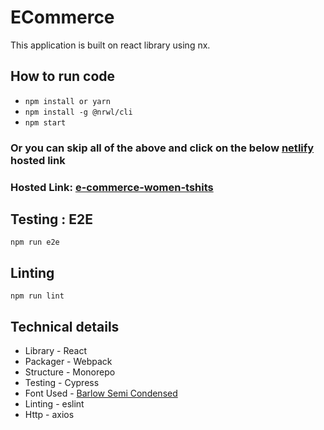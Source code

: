 # ECommerce
This application is built on react library using nx.

## How to run code
- `npm install or yarn`
- `npm install -g @nrwl/cli` 
- `npm start`

### Or you can skip all of the above and click on the below [netlify](https://app.netlify.com/) hosted link
### Hosted Link: [e-commerce-women-tshits](https://e-commerce-women-shirts.netlify.app/)

## Testing : E2E
 `npm run e2e`
 
## Linting
 `npm run lint`

## Technical details
- Library - React 
- Packager - Webpack
- Structure - Monorepo
- Testing - Cypress
- Font Used - [Barlow Semi Condensed](https://fonts.googleapis.com/css2?family=Barlow+Semi+Condensed:wght@200&display=swap)
- Linting - eslint
- Http - axios

